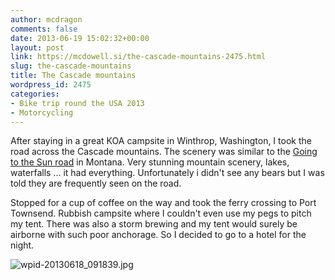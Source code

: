 ```yaml
---
author: mcdragon
comments: false
date: 2013-06-19 15:02:32+00:00
layout: post
link: https://mcdowell.si/the-cascade-mountains-2475.html
slug: the-cascade-mountains
title: The Cascade mountains
wordpress_id: 2475
categories:
- Bike trip round the USA 2013
- Motorcycling
---
```


After staying in a great KOA campsite in Winthrop, Washington, I took the road across the Cascade mountains. The scenery was similar to the [Going to the Sun road](http://en.wikipedia.org/wiki/Going-to-the-Sun_Road) in Montana. Very stunning mountain scenery, lakes, waterfalls ... it had everything. Unfortunately i didn't see any bears but I was told they are frequently seen on the road.

Stopped for a cup of coffee on the way and took the ferry crossing to Port Townsend. Rubbish campsite where I couldn't even use my pegs to pitch my tent. There was also a storm brewing and my tent would surely be airborne with such poor anchorage. So I decided to go to a hotel for the night.

![wpid-20130618_091839.jpg](https://mcdowell.si/wp-content/uploads/2013/06/wpid-20130618_0918391-1.jpg)
